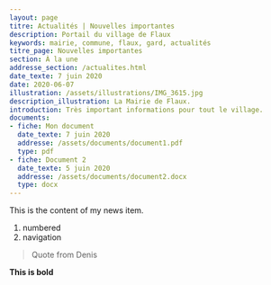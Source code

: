 ```yaml
---
layout: page
titre: Actualités | Nouvelles importantes
description: Portail du village de Flaux
keywords: mairie, commune, flaux, gard, actualités
titre_page: Nouvelles importantes
section: À la une
addresse_section: /actualites.html
date_texte: 7 juin 2020
date: 2020-06-07
illustration: /assets/illustrations/IMG_3615.jpg
description_illustration: La Mairie de Flaux.
introduction: Très important informations pour tout le village.
documents:
- fiche: Mon document
  date_texte: 7 juin 2020
  addresse: /assets/documents/document1.pdf
  type: pdf
- fiche: Document 2
  date_texte: 5 juin 2020
  addresse: /assets/documents/document2.docx
  type: docx
---
```

This is the content of my news item.

1. numbered
2. navigation

> Quote from Denis

**This is bold**
